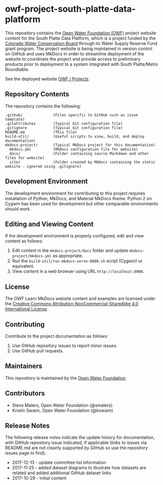 # owf-project-south-platte-data-platform #

This repository contains the [Open Water Foundation (OWF)](http://openwaterfoundation.org/) project website content for
the South Platte Data Platform, which is a project funded by the
[Colorado Water Conservation Board](http://cwcb.state.co.us) through its Water Supply Reserve Fund grant program.
The project website is being maintained in version control on GitHub and uses MkDocs in order to streamline deployment of the
website to coordinate the project and provide access to preliminary products prior to deployment
to a system integrated with South Platte/Metro Roundtable.

See the deployed website [OWF / Projects](http://projects.openwaterfoundation.org/owf-proj-south-platte-data-platform/).

## Repository Contents ##

The repository contains the following:

```text
.github/              (Files specific to GitHub such as issue template)
.gitattributes        (Typical Git configuration file)
.gitignore            (Typical Git configuration file)
README.md             (This file)
build-util/           (Useful scripts to view, build, and deploy documentation)
mkdocs-project/       (Typical MkDocs project for this documentation)
  mkdocs.yml          (MkDocs configuration file for website)
  docs/               (Folder containing source Markdown and other files for website)
  site/               (Folder created by MkDocs containing the static website - ignored using .gitignore)

```

## Development Environment ##

The development environment for contributing to this project requires installation of Python, MkDocs, and Material MkDocs theme.
Python 2 on Cygwin has been used for development but other comparable environments should work.

## Editing and Viewing Content ##

If the development environment is properly configured, edit and view content as follows:

1. Edit content in the `mkdocs-project/docs` folder and update `mkdocs-project/mkdocs.yml` as appropriate.
2. Run the `build-util/run-mkdocs-serve-8000.sh` script (Cygwin) or equivalent.
3. View content in a web browser using URL `http://localhost:8000`.

## License ##

The OWF Learn MkDocs website content and examples are licensed under the
[Creative Commons Attribution-NonCommercial-ShareAlike 4.0 International License](https://creativecommons.org/licenses/by-nc-sa/4.0).

## Contributing ##

Contribute to the project documentation as follows:

1. Use GitHub repository issues to report minor issues.
2. Use GitHub pull requests.

## Maintainers ##

This repository is maintained by the [Open Water Foundation](http://openwaterfoundation.org/).

## Contributors ##

* Steve Malers, Open Water Foundation (@smalers)
* Kristin Swaim, Open Water Foundation (@kswaim)

## Release Notes ##

The following release notes indicate the update history for documentation, with GitHub repository issue indicated,
if applicable (links to issues via README.md are not cleanly supported by GitHub so use the repository issues page to find).

* 2017-12-13 - update committee list information
* 2017-11-25 - added dataset diagrams to illustrate how datasets are related and added additional GitHub dataset links
* 2017-10-29 - initial content
